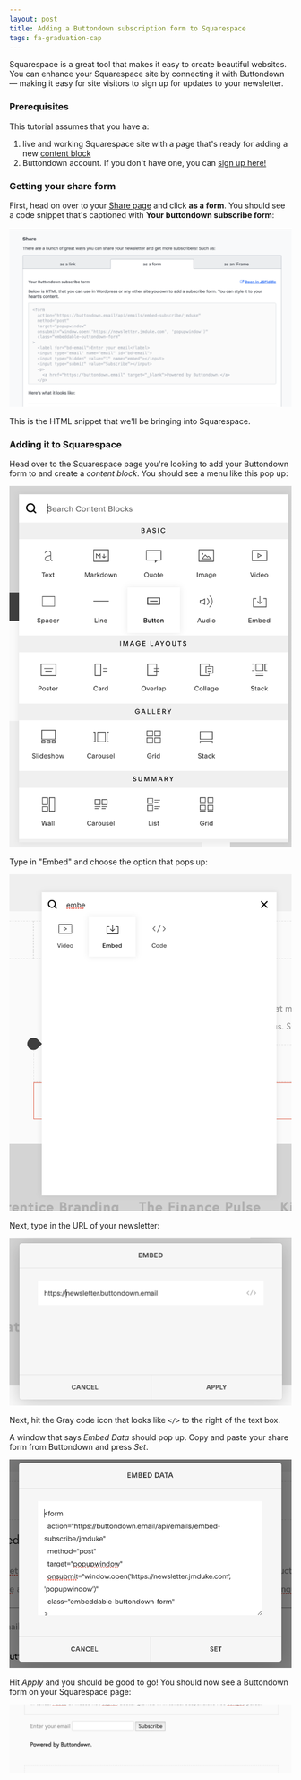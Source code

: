 ```yaml
---
layout: post
title: Adding a Buttondown subscription form to Squarespace
tags: fa-graduation-cap
---
```

Squarespace is a great tool that makes it easy to create beautiful websites.  You can enhance your Squarespace site by connecting it with Buttondown — making it easy for site visitors to sign up for updates to your newsletter.

### Prerequisites

This tutorial assumes that you have a:

1.  live and working Squarespace site with a page that's ready for adding a new [content block](https://support.squarespace.com/hc/en-us/articles/206543757-About-blocks)
2.  Buttondown account.  If you don't have one, you can [sign up here!](https://buttondown.email/register)

### Getting your share form

First, head on over to your [Share page](https://buttondown.email/share#form) and click **as a form**.  You should see a code snippet that's captioned with **Your buttondown subscribe form**:

![](/img/11.png)

This is the HTML snippet that we'll be bringing into Squarespace.

### Adding it to Squarespace

Head over to the Squarespace page you're looking to add your Buttondown form to and create a *content block*.  You should see a menu like this pop up:

![](/img/12.png)

Type in "Embed" and choose the option that pops up:

![](/img/13.png)

Next, type in the URL of your newsletter:

![](/img/14.png)

Next, hit the Gray code icon that looks like `</>` to the right of the text box. 

A window that says *Embed Data* should pop up.  Copy and paste your share form from Buttondown and press *Set*.

![](/img/15.png)

Hit *Apply* and you should be good to go!  You should now see a Buttondown form on your Squarespace page:

![](/img/16.png)
